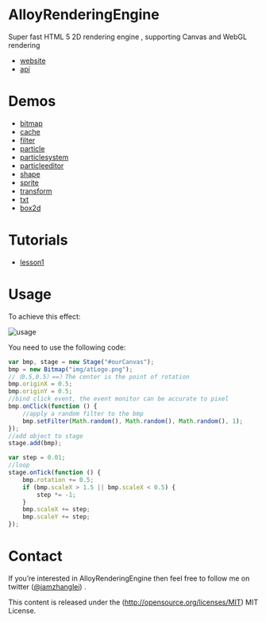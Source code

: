 # AlloyRenderingEngine
Super fast HTML 5 2D rendering engine , supporting Canvas and WebGL rendering

* [website](http://alloyteam.github.io/AlloyRenderingEngine/) 
* [api](http://alloyteam.github.io/AlloyRenderingEngine/doc/)

# Demos
* [bitmap](http://alloyteam.github.io/AlloyRenderingEngine/showcase/bitmap.html) 
* [cache](http://alloyteam.github.io/AlloyRenderingEngine/showcase/cache.html) 
* [filter](http://alloyteam.github.io/AlloyRenderingEngine/showcase/filter.html) 
* [particle](http://alloyteam.github.io/AlloyRenderingEngine/showcase/particle.html) 
* [particlesystem](http://alloyteam.github.io/AlloyRenderingEngine/showcase/particlesystem.html) 
* [particleeditor](http://alloyteam.github.io/ParticleEditor/)
* [shape](http://alloyteam.github.io/AlloyRenderingEngine/showcase/shape.html) 
* [sprite](http://alloyteam.github.io/AlloyRenderingEngine/showcase/sprite.html) 
* [transform](http://alloyteam.github.io/AlloyRenderingEngine/showcase/transform.html) 
* [txt](http://alloyteam.github.io/AlloyRenderingEngine/showcase/txt.html) 
* [box2d](http://alloyteam.github.io/AlloyRenderingEngine/showcase/box2d.html) 

# Tutorials
* [lesson1](http://www.cnblogs.com/iamzhanglei/p/4306146.html)

# Usage
To achieve this effect:

![usage](https://raw.githubusercontent.com/AlloyTeam/AlloyRenderingEngine/master/asset/img/usage2.gif)

You need to use the following code:

```javascript
var bmp, stage = new Stage("#ourCanvas");
bmp = new Bitmap("img/atLogo.png");
//（0.5,0.5）==〉The center is the point of rotation
bmp.originX = 0.5;
bmp.originY = 0.5;
//bind click event, the event monitor can be accurate to pixel
bmp.onClick(function () {
    //apply a random filter to the bmp
    bmp.setFilter(Math.random(), Math.random(), Math.random(), 1);
});
//add object to stage
stage.add(bmp);

var step = 0.01;
//loop
stage.onTick(function () {
    bmp.rotation += 0.5;
    if (bmp.scaleX > 1.5 || bmp.scaleX < 0.5) {
        step *= -1;
    }
    bmp.scaleX += step;
    bmp.scaleY += step;
});
```

# Contact
If you’re interested in AlloyRenderingEngine then feel free to follow me on twitter ([@iamzhanglei](https://twitter.com/iamzhanglei)) .

This content is released under the (http://opensource.org/licenses/MIT) MIT License.
